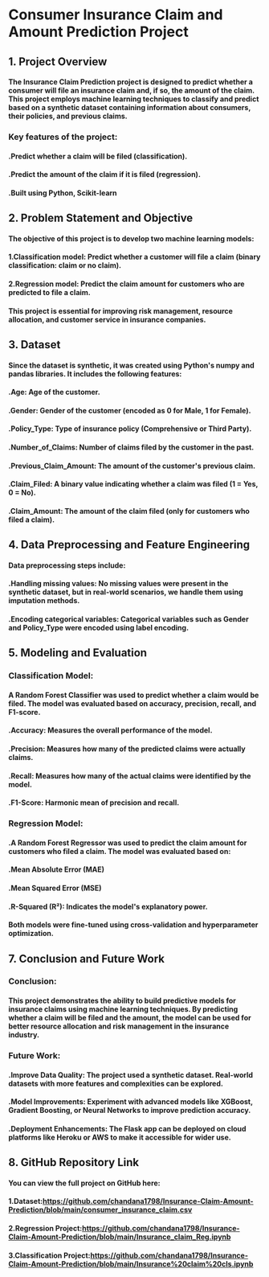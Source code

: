# Consumer Insurance Claim and Amount Prediction Project
## 1. Project Overview
#### The Insurance Claim Prediction project is designed to predict whether a consumer will file an insurance claim and, if so, the amount of the claim. This project employs machine learning techniques to classify and predict based on a synthetic dataset containing information about consumers, their policies, and previous claims.
### Key features of the project:
#### .Predict whether a claim will be filed (classification).
#### .Predict the amount of the claim if it is filed (regression).
#### .Built using Python, Scikit-learn

## 2. Problem Statement and Objective
#### The objective of this project is to develop two machine learning models:
#### 1.Classification model: Predict whether a customer will file a claim (binary classification: claim or no claim).
#### 2.Regression model: Predict the claim amount for customers who are predicted to file a claim.
#### This project is essential for improving risk management, resource allocation, and customer service in insurance companies.

## 3. Dataset
#### Since the dataset is synthetic, it was created using Python's numpy and pandas libraries. It includes the following features:
#### .Age: Age of the customer.
#### .Gender: Gender of the customer (encoded as 0 for Male, 1 for Female).
#### .Policy_Type: Type of insurance policy (Comprehensive or Third Party).
#### .Number_of_Claims: Number of claims filed by the customer in the past.
#### .Previous_Claim_Amount: The amount of the customer's previous claim.
#### .Claim_Filed: A binary value indicating whether a claim was filed (1 = Yes, 0 = No).
#### .Claim_Amount: The amount of the claim filed (only for customers who filed a claim).

## 4. Data Preprocessing and Feature Engineering
#### Data preprocessing steps include:
#### .Handling missing values: No missing values were present in the synthetic dataset, but in real-world scenarios, we handle them using imputation methods.
#### .Encoding categorical variables: Categorical variables such as Gender and Policy_Type were encoded using label encoding.

## 5. Modeling and Evaluation
### Classification Model:
#### A Random Forest Classifier was used to predict whether a claim would be filed. The model was evaluated based on accuracy, precision, recall, and F1-score.
#### .Accuracy: Measures the overall performance of the model.
#### .Precision: Measures how many of the predicted claims were actually claims.
#### .Recall: Measures how many of the actual claims were identified by the model.
#### .F1-Score: Harmonic mean of precision and recall.
### Regression Model:
#### .A Random Forest Regressor was used to predict the claim amount for customers who filed a claim. The model was evaluated based on:
#### .Mean Absolute Error (MAE)
#### .Mean Squared Error (MSE)
#### .R-Squared (R²): Indicates the model's explanatory power.
#### Both models were fine-tuned using cross-validation and hyperparameter optimization.

## 7. Conclusion and Future Work
### Conclusion:
#### This project demonstrates the ability to build predictive models for insurance claims using machine learning techniques. By predicting whether a claim will be filed and the amount, the model can be used for better resource allocation and risk management in the insurance industry.
### Future Work:
#### .Improve Data Quality: The project used a synthetic dataset. Real-world datasets with more features and complexities can be explored.
#### .Model Improvements: Experiment with advanced models like XGBoost, Gradient Boosting, or Neural Networks to improve prediction accuracy.
#### .Deployment Enhancements: The Flask app can be deployed on cloud platforms like Heroku or AWS to make it accessible for wider use.

## 8. GitHub Repository Link
#### You can view the full project on GitHub here:
#### 1.Dataset:https://github.com/chandana1798/Insurance-Claim-Amount-Prediction/blob/main/consumer_insurance_claim.csv
#### 2.Regression Project:https://github.com/chandana1798/Insurance-Claim-Amount-Prediction/blob/main/Insurance_claim_Reg.ipynb
#### 3.Classification Project:https://github.com/chandana1798/Insurance-Claim-Amount-Prediction/blob/main/Insurance%20claim%20cls.ipynb

